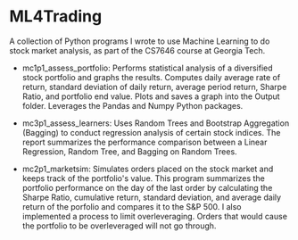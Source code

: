 # ML4Trading
A collection of Python programs I wrote to use Machine Learning to do stock market analysis, as part of the CS7646 course at Georgia Tech.

* mc1p1_assess_portfolio: Performs statistical analysis of a diversified stock portfolio and graphs the results. Computes daily average rate of return, standard deviation of daily return, average period return, Sharpe Ratio, and portfolio end value. Plots and saves a graph into the Output folder. Leverages the Pandas and Numpy Python packages.

* mc3p1_assess_learners: Uses Random Trees and Bootstrap Aggregation (Bagging) to conduct regression analysis of certain stock indices. The report summarizes the performance comparison between a Linear Regression, Random Tree, and Bagging on Random Trees.

* mc2p1_marketsim: Simulates orders placed on the stock market and keeps track of the portfolio's value. This program summarizes the portfolio performance on the day of the last order by calculating the Sharpe Ratio, cumulative return, standard deviation, and average daily return of the porfolio and compares it to the S&P 500. I also implemented a process to limit overleveraging. Orders that would cause the portfolio to be overleveraged will not go through.
